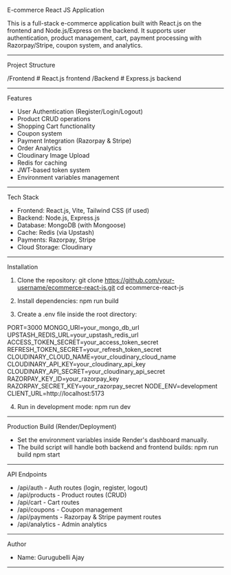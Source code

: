 
E-commerce React JS Application

This is a full-stack e-commerce application built with React.js on the frontend and Node.js/Express on the backend. It supports user authentication, product management, cart, payment processing with Razorpay/Stripe, coupon system, and analytics.

------------------------------------------------------------

Project Structure

/Frontend       # React.js frontend
/Backend        # Express.js backend

------------------------------------------------------------

Features

- User Authentication (Register/Login/Logout)
- Product CRUD operations
- Shopping Cart functionality
- Coupon system
- Payment Integration (Razorpay & Stripe)
- Order Analytics
- Cloudinary Image Upload
- Redis for caching
- JWT-based token system
- Environment variables management

------------------------------------------------------------

Tech Stack

- Frontend: React.js, Vite, Tailwind CSS (if used)
- Backend: Node.js, Express.js
- Database: MongoDB (with Mongoose)
- Cache: Redis (via Upstash)
- Payments: Razorpay, Stripe
- Cloud Storage: Cloudinary

------------------------------------------------------------

Installation

1. Clone the repository:
git clone https://github.com/your-username/ecommerce-react-js.git
cd ecommerce-react-js

2. Install dependencies:
npm run build

3. Create a .env file inside the root directory:

PORT=3000
MONGO_URI=your_mongo_db_url
UPSTASH_REDIS_URL=your_upstash_redis_url
ACCESS_TOKEN_SECRET=your_access_token_secret
REFRESH_TOKEN_SECRET=your_refresh_token_secret
CLOUDINARY_CLOUD_NAME=your_cloudinary_cloud_name
CLOUDINARY_API_KEY=your_cloudinary_api_key
CLOUDINARY_API_SECRET=your_cloudinary_api_secret
RAZORPAY_KEY_ID=your_razorpay_key
RAZORPAY_SECRET_KEY=your_razorpay_secret
NODE_ENV=development
CLIENT_URL=http://localhost:5173

4. Run in development mode:
npm run dev

------------------------------------------------------------

Production Build (Render/Deployment)
- Set the environment variables inside Render's dashboard manually.
- The build script will handle both backend and frontend builds:
npm run build
npm start

------------------------------------------------------------

API Endpoints

- /api/auth - Auth routes (login, register, logout)
- /api/products - Product routes (CRUD)
- /api/cart - Cart routes
- /api/coupons - Coupon management
- /api/payments - Razorpay & Stripe payment routes
- /api/analytics - Admin analytics

------------------------------------------------------------

Author

- Name: Gurugubelli Ajay

------------------------------------------------------------
